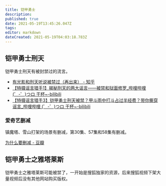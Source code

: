 ```yaml
---
title: 铠甲勇士
description: 
published: true
date: 2021-05-19T13:45:26.047Z
tags: 
editor: markdown
dateCreated: 2021-05-19T04:03:18.783Z
---
```


## 铠甲勇士刑天

铠甲勇士刑天有被封禁过的流言。

+ [有光影和刑天听说被禁过（再出来） - 知乎](https://web.archive.org/web/20210519035743/https://www.zhihu.com/question/38953199/answer/142568298)
+ [【特摄谣言猎手1】揭秘刑天的两大谣言——被禁和狱面修罗_哔哩哔哩 (゜-゜)つロ 干杯~-bilibili](https://archive.is/HsXD5 "https://www.bilibili.com/video/BV1sD4y1Q7qk")
+ [【特摄谣言猎手3】铠甲勇士刑天被禁？甲斗雨中打斗占过半经费？带你撕穿谣言_哔哩哔哩 (゜-゜)つロ 干杯~-bilibili](https://archive.ph/MLdyZ "https://www.bilibili.com/video/BV1R5411A74z")

### 爱奇艺删减

镇魔塔、雪山打架的场景有删减，第30集、57集和58集有删减。

[为什么要删减 - 豆瓣](https://web.archive.org/web/20210519030831/https://movie.douban.com/subject/5937977/discussion/616845524/)

## 铠甲勇士之雅塔莱斯

铠甲勇士之雅塔莱斯可能被禁了，一开始是搜狐独家的资源，后来搜狐视频下架大量视频后没有其他网站购买版权。